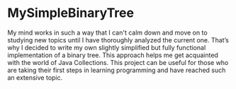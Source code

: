 # MySimpleBinaryTree 
My mind works in such a way that I can't calm down and move on to studying new topics until I have thoroughly analyzed the current one. That’s why I decided to write my own slightly simplified but fully functional implementation of a binary tree. 
This approach helps me get acquainted with the world of Java Collections.
This project can be useful for those who are taking their first steps in learning programming and have reached such an extensive topic.
